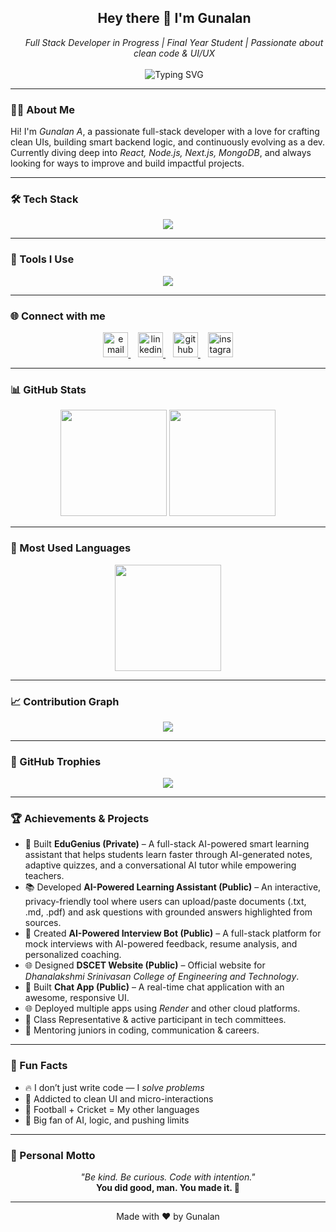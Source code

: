 <!-- Header -->
<div>
  <div align="center" style="display: inline-block; vertical-align: top; max-width: 500px; margin-left: 20px;">
    <h2>Hey there 👋 I'm Gunalan </h2>
    <i>Full Stack Developer in Progress | Final Year Student | Passionate about clean code & UI/UX</i><br><br>
    <img src="https://readme-typing-svg.demolab.com?font=Fira+Code&pause=1000&center=false&width=400&lines=Building+with+MERN+%7C+Next.js;Always+Learning+Something+New+%F0%9F%92%AB;Let's+Connect+%26+Code+Together+%F0%9F%94%A5" alt="Typing SVG" />
  </div>
</div>

---

### 👨‍💻 About Me

Hi! I'm *Gunalan A*, a passionate full-stack developer with a love for crafting clean UIs, building smart backend logic, and continuously evolving as a dev.  
Currently diving deep into *React, Node.js, Next.js, MongoDB*, and always looking for ways to improve and build impactful projects.

---

### 🛠 Tech Stack

<p align="center">
  <img src="https://skillicons.dev/icons?i=html,css,js,tailwind,react,nodejs,express,mongodb,nextjs,python&theme=dark" />
</p>

---

### 🔧 Tools I Use

<p align="center">
  <img src="https://skillicons.dev/icons?i=git,github,vscode,figma,canva&theme=dark" />
</p>

---

### 🌐 Connect with me

<p align="center">
  <a href="mailto:yourmail@gmail.com" target="_blank">
    <img src="https://skillicons.dev/icons?i=gmail" height="40" alt="email" />
  </a>
  &nbsp;&nbsp;
  <a href="https://www.linkedin.com/in/gunalan18/" target="_blank">
    <img src="https://skillicons.dev/icons?i=linkedin" height="40" alt="linkedin" />
  </a>
  &nbsp;&nbsp;
  <a href="https://github.com/Gunalan183" target="_blank">
    <img src="https://skillicons.dev/icons?i=github" height="40" alt="github" />
  </a>
  &nbsp;&nbsp;
  <a href="https://www.instagram.com/yourinstagram/" target="_blank">
    <img src="https://skillicons.dev/icons?i=instagram" height="40" alt="instagram" />
  </a>
</p>

---

### 📊 GitHub Stats  

<p align="center">
  <img src="https://github-readme-stats.vercel.app/api?username=Gunalan183&show_icons=true&theme=tokyonight&border_radius=10&title_color=ffffff&icon_color=79ff97" height="170" />
  <img src="https://github-readme-streak-stats.herokuapp.com?user=Gunalan183&theme=tokyonight&hide_border=false&date_format=M%20j%5B%2C%20Y%5D" height="170"/>
</p>

---

### 🧠 Most Used Languages  

<p align="center">
  <img src="https://github-readme-stats.vercel.app/api/top-langs/?username=Gunalan183&layout=compact&theme=tokyonight&langs_count=8&border_radius=10&title_color=ffffff&icon_color=79ff97" height="170" />
</p>

---

### 📈 Contribution Graph  

<p align="center">
  <img src="https://github-readme-activity-graph.vercel.app/graph?username=Gunalan183&theme=tokyo-night&area=true&hide_border=false&radius=10" />
</p>

---

### 🧩 GitHub Trophies  

<p align="center">
  <img src="https://github-profile-trophy.vercel.app/?username=Gunalan183&theme=algolia&margin-w=15&margin-h=15" />
</p>

---

### 🏆 Achievements & Projects

- 🚀 Built **EduGenius (Private)** – A full-stack AI-powered smart learning assistant that helps students learn faster through AI-generated notes, adaptive quizzes, and a conversational AI tutor while empowering teachers.  
- 📚 Developed **AI-Powered Learning Assistant (Public)** – An interactive, privacy-friendly tool where users can upload/paste documents (.txt, .md, .pdf) and ask questions with grounded answers highlighted from sources.  
- 🤖 Created **AI-Powered Interview Bot (Public)** – A full-stack platform for mock interviews with AI-powered feedback, resume analysis, and personalized coaching.  
- 🌐 Designed **DSCET Website (Public)** – Official website for *Dhanalakshmi Srinivasan College of Engineering and Technology*.  
- 💬 Built **Chat App (Public)** – A real-time chat application with an awesome, responsive UI.  
- 🌐 Deployed multiple apps using *Render* and other cloud platforms.  
- 🥇 Class Representative & active participant in tech committees.  
- 💬 Mentoring juniors in coding, communication & careers.  

---

### 🎯 Fun Facts

- 🔥 I don’t just write code — I *solve problems*  
- 🧩 Addicted to clean UI and micro-interactions  
- 🏏 Football + Cricket = My other languages  
- 🤖 Big fan of AI, logic, and pushing limits  

---

### 💬 Personal Motto

<p align="center">
  <i>"Be kind. Be curious. Code with intention."</i><br />
  <b>You did good, man. You made it. 🚀</b>
</p>

---

<p align="center">
  Made with ❤ by Gunalan
</p>
